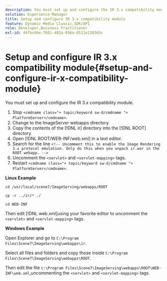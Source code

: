 ```yaml
---
description: You must set up and configure the IR 3.x compatibility module.
solution: Experience Manager
title: Setup and configure IR 3.x compatibility module
feature: Dynamic Media Classic,SDK/API
role: Developer,Business Practitioner
exl-id: 44fbc6be-7681-402a-936a-0511e138365c
---
```

# Setup and configure IR 3.x compatibility module{#setup-and-configure-ir-x-compatibility-module}

You must set up and configure the IR 3.x compatibility module.

1. Stop `<cmdname class="+ topic/keyword sw-d/cmdname ">  PlatformServer</cmdname>`.
1. Change to the ImageServer webapps directory.
1. Copy the contents of the [!DNL ir] directory into the [!DNL ROOT] directory.
1. Open [!DNL ROOT/WEB-INF/web.xml] in a text editor.
1. Search for the line `<!-- Uncomment this to enable the Image Rendering 3.x protocol emulation. Only do this when you unpack ir.war in the ROOT webapp. -->`
1. Uncomment the `<servlet>` and `<servlet-mapping>` tags.
1. Restart `<cmdname class="+ topic/keyword sw-d/cmdname ">  PlatformServer</cmdname>`.

**Linux Example** 

`cd /usr/local/scene7/ImageServing/webapps/ROOT` 

`cp -r ../ir/* ./` 

`cd WEB-INF` 

Then edit [!DNL web.xml]using your favorite editor to uncomment the `<servlet>` and `<servlet-mapping>` tags. 

**Windows Example** 

Open Explorer and go to `C:\Program Files\Scene7\ImageServing\webapps\ir`. 

Select all files and folders and copy those inside `C:\Program Files\Scene7\ImageServing\webapps\ROOT`. 

Then edit the file `c:\Program Files\Scene7\ImageServing\webapps\ROOT\WEB-INF\web.xml`,uncommenting the `<servlet>` and `<servlet-mapping>` tags.
